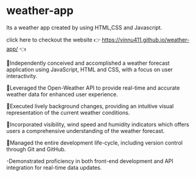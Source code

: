 # weather-app

Its a weather app created by using HTML,CSS and Javascript.

click here to checkout the website   👉 https://vinnu411.github.io/weather-app/ 👈



 🌟Independently conceived and accomplished a weather forecast application using JavaScript, HTML and CSS, with a focus on user interactivity.

🌟Leveraged the Open-Weather API to provide real-time and accurate weather data for enhanced user experience.

🌟Executed lively background changes, providing an intuitive visual representation of the current weather conditions.

🌟Incorporated visibility, wind speed and humidity indicators which offers users a comprehensive understanding of the weather forecast.

🌟Managed the entire development life-cycle, including version control through Git and GitHub.

-Demonstrated proficiency in both front-end development and API integration for real-time data updates.
